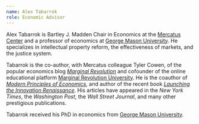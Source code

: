 ```yaml
---
name: Alex Tabarrok
role: Economic Advisor
---
```

Alex Tabarrok is Bartley J. Madden Chair in Economics at the [Mercatus Center](http://mercatus.org/) and a professor of economics at [George Mason University](https://gmu.edu). He specializes in intellectual property reform, the effectiveness of markets, and the justice system.

Tabarrok is the co-author, with Mercatus colleague Tyler Cowen, of the popular economics blog [_Marginal Revolution_](http://www.marginalrevolution.com/) and cofounder of the online educational platform [Marginal Revolution University](http://mruniversity.com/). He is the coauthor of _[Modern Principles of Economics](http://www.amazon.com/Modern-Principles-Economics-Tyler-Cowen/dp/1429239972)_, and author of the recent book _[Launching the Innovation Renaissance](http://www.amazon.com/Launching-The-Innovation-Renaissance-Market-ebook/dp/B006C1HX24)_. His articles have appeared in the _New York Times_, the _Washington Post_, the _Wall Street Journal_, and many other prestigious publications.

Tabarrok received his PhD in economics from [George Mason University](http://en.wikipedia.org/wiki/George_Mason_University "George Mason University").
